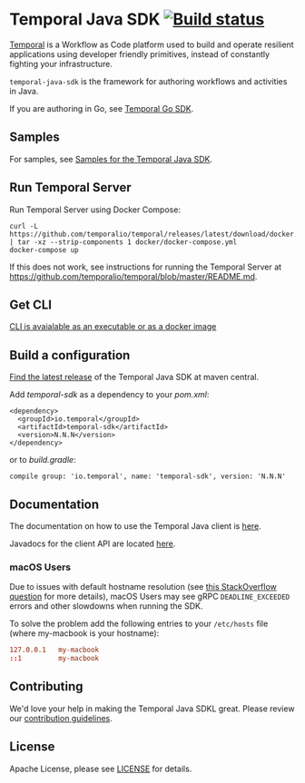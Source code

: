 # Temporal Java SDK  [![Build status](https://badge.buildkite.com/182afcb377dc16cf9d41b263620446719de2d96d6cd9d43882.svg?branch=master)](https://buildkite.com/temporal/sdk-java)


[Temporal](https://github.com/temporalio/temporal) is a Workflow as Code platform used to build and operate 
resilient applications using developer friendly primitives, instead of constantly fighting your infrastructure.

`temporal-java-sdk` is the framework for authoring workflows and activities in Java.

If you are authoring in Go, see [Temporal Go SDK](https://github.com/temporalio/sdk-go).

## Samples

For samples, see [Samples for the Temporal Java SDK](https://github.com/temporalio/samples-java).

## Run Temporal Server

Run Temporal Server using Docker Compose:

    curl -L https://github.com/temporalio/temporal/releases/latest/download/docker.tar.gz | tar -xz --strip-components 1 docker/docker-compose.yml
    docker-compose up

If this does not work, see instructions for running the Temporal Server at https://github.com/temporalio/temporal/blob/master/README.md.

## Get CLI

[CLI is avaialable as an executable or as a docker image](https://github.com/temporalio/temporal/blob/master/tools/cli/README.md)

## Build a configuration

[Find the latest release](https://search.maven.org/artifact/io.temporal/temporal-sdk) of the Temporal Java SDK at maven central.

Add *temporal-sdk* as a dependency to your *pom.xml*:

    <dependency>
      <groupId>io.temporal</groupId>
      <artifactId>temporal-sdk</artifactId>
      <version>N.N.N</version>
    </dependency>
    
or to *build.gradle*:

    compile group: 'io.temporal', name: 'temporal-sdk', version: 'N.N.N'

## Documentation

The documentation on how to use the Temporal Java client is [here](http://docs.temporal.io/docs/java-quick-start).

Javadocs for the client API are located [here](https://www.javadoc.io/doc/io.temporal/temporal-sdk).

### macOS Users
Due to issues with default hostname resolution 
(see [this StackOverflow question](https://stackoverflow.com/questions/33289695/inetaddress-getlocalhost-slow-to-run-30-seconds) for more details), 
macOS Users may see gRPC `DEADLINE_EXCEEDED` errors and other slowdowns when running the SDK.

To solve the problem add the following entries to your `/etc/hosts` file (where my-macbook is your hostname):

```conf
127.0.0.1   my-macbook
::1         my-macbook
```

## Contributing
We'd love your help in making the Temporal Java SDKL great. Please review our [contribution guidelines](CONTRIBUTING.md).

## License
Apache License, please see [LICENSE](LICENSE) for details.
